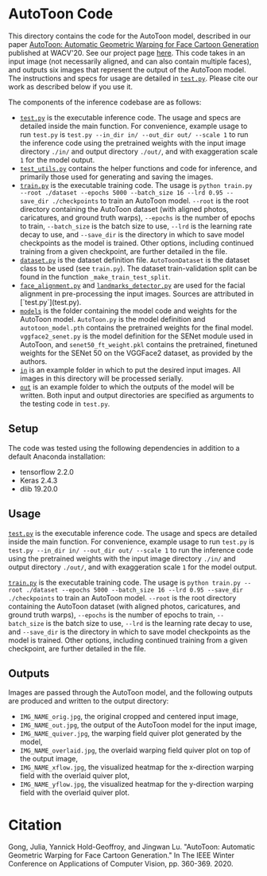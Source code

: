 # AutoToon Code

This directory contains the code for the AutoToon model, described in our paper [AutoToon: Automatic Geometric Warping for Face Cartoon Generation](https://arxiv.org/abs/2004.02377) published at WACV'20. See our project page [here](http://web.stanford.edu/~jxgong/autotoon.html). This code takes in an input image (not necessarily aligned, and can also contain multiple faces), and outputs six images that represent the output of the AutoToon model. The instructions and specs for usage are detailed in [`test.py`](test.py). Please cite our work as described below if you use it.


The components of the inference codebase are as follows:
* [`test.py`](test.py) is the executable inference code. The usage and specs are detailed inside the main function. For convenience, example usage to run `test.py` is `test.py --in_dir in/ --out_dir out/ --scale 1` to run the inference code using the pretrained weights with the input image directory `./in/` and output directory `./out/`, and with exaggeration scale `1` for the model output.
* [`test_utils.py`](test_utils.py) contains the helper functions and code for inference, and primarily those used for generating and saving the images.
* [`train.py`](train.py) is the executable training code. The usage is `python train.py --root ./dataset --epochs 5000 --batch_size 16 --lrd 0.95 --save_dir ./checkpoints` to train an AutoToon model. `--root` is the root directory containing the AutoToon dataset (with aligned photos, caricatures, and ground truth warps), `--epochs` is the number of epochs to train, `--batch_size` is the batch size to use, `--lrd` is the learning rate decay to use, and `--save_dir` is the directory in which to save model checkpoints as the model is trained. Other options, including continued training from a given checkpoint, are further detailed in the file.
* [`dataset.py`](dataset.py) is the dataset definition file. `AutoToonDataset` is the dataset class to be used (see `train.py`). The dataset train-validation split can be found in the function `_make_train_test_split`.
* [`face_alignment.py`](face_alignment.py) and [`landmarks_detector.py`](landmarks_detector.py`) are used for the facial alignment in pre-processing the input images. Sources are attributed in [`test.py`](test.py).
* [`models`](models/) is the folder containing the model code and weights for the AutoToon model. `AutoToon.py` is the model definition and `autotoon_model.pth` contains the pretrained weights for the final model. `vggface2_senet.py` is the model definition for the SENet module used in AutoToon, and `senet50_ft_weight.pkl` contains the pretrained, finetuned weights for the SENet 50 on the VGGFace2 dataset, as provided by the authors.
* [`in`](in/) is an example folder in which to put the desired input images. All images in this directory will be processed serially.
* [`out`](out/) is an example folder to which the outputs of the model will be written. Both input and output directories are specified as arguments to the testing code in `test.py`.

## Setup

The code was tested using the following dependencies in addition to a default Anaconda installation:

- tensorflow 2.2.0
- Keras 2.4.3
- dlib 19.20.0


## Usage

[`test.py`](test.py) is the executable inference code. The usage and specs are detailed inside the main function. For convenience, example usage to run `test.py` is `test.py --in_dir in/ --out_dir out/ --scale 1` to run the inference code using the pretrained weights with the input image directory `./in/` and output directory `./out/`, and with exaggeration scale `1` for the model output.

[`train.py`](train.py) is the executable training code. The usage is `python train.py --root ./dataset --epochs 5000 --batch_size 16 --lrd 0.95 --save_dir ./checkpoints` to train an AutoToon model. `--root` is the root directory containing the AutoToon dataset (with aligned photos, caricatures, and ground truth warps), `--epochs` is the number of epochs to train, `--batch_size` is the batch size to use, `--lrd` is the learning rate decay to use, and `--save_dir` is the directory in which to save model checkpoints as the model is trained. Other options, including continued training from a given checkpoint, are further detailed in the file.

## Outputs

Images are passed through the AutoToon model, and the following outputs are produced and written to the output directory:
- `IMG_NAME_orig.jpg`, the original cropped and centered input image,
- `IMG_NAME_out.jpg`, the output of the AutoToon model for the input image,
- `IMG_NAME_quiver.jpg`, the warping field quiver plot generated by the model,
- `IMG_NAME_overlaid.jpg`, the overlaid warping field quiver plot on top of the output image,
- `IMG_NAME_xflow.jpg`, the visualized heatmap for the x-direction warping field with the overlaid quiver plot,
- `IMG_NAME_yflow.jpg`, the visualized heatmap for the y-direction warping field with the overlaid quiver plot.


# Citation

Gong, Julia, Yannick Hold-Geoffroy, and Jingwan Lu. "AutoToon: Automatic Geometric Warping for Face Cartoon Generation." In The IEEE Winter Conference on Applications of Computer Vision, pp. 360-369. 2020.

